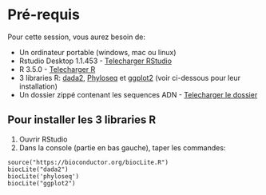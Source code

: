 # Pré-requis
Pour cette session, vous aurez besoin de:

* Un ordinateur portable (windows, mac ou linux)
* Rstudio Desktop 1.1.453 - [Telecharger RStudio](https://www.rstudio.com/products/rstudio/download/#download)
* R 3.5.0 - [Telecharger R](https://cran.rstudio.com/)
* 3 libraries R: [dada2](https://benjjneb.github.io/dada2/dada-installation.html), [Phyloseq](http://joey711.github.io/phyloseq/install.html) et [ggplot2](https://cran.r-project.org/web/packages/ggplot2/README.html) (voir ci-dessous pour leur installation)
* Un dossier zippé contenant les sequences ADN  - [Telecharger le dossier](https://drive.google.com/a/computationalgenomics.ca/file/d/1yw8O67HExy4mHuJo3EJRlHyTKUU_QTXe/view?usp=sharing)

## Pour installer les 3 libraries R
1. Ouvrir RStudio
2. Dans la console (partie en bas gauche), taper les commandes:
```
source("https://bioconductor.org/biocLite.R")
biocLite("dada2")
biocLite('phyloseq')
biocLite("ggplot2")
```
